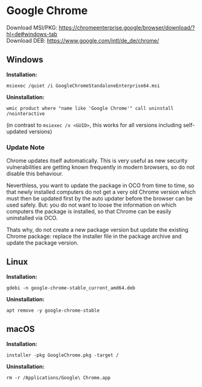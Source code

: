 # Google Chrome
Download MSI/PKG: https://chromeenterprise.google/browser/download/?hl=de#windows-tab  
Download DEB: https://www.google.com/intl/de_de/chrome/

## Windows

**Installation:**
```
msiexec /quiet /i GoogleChromeStandaloneEnterprise64.msi
```

**Uninstallation:**
```
wmic product where "name like 'Google Chrome'" call uninstall /nointeractive
```
(in contrast to `msiexec /x <GUID>`, this works for all versions including self-updated versions)

### Update Note
Chrome updates itself automatically. This is very useful as new security vulnerabilities are getting known frequently in modern browsers, so do not disable this behaviour.

Neverthless, you want to update the package in OCO from time to time, so that newly installed computers do not get a very old Chrome version which must then be updated first by the auto updater before the browser can be used safely. But: you do not want to loose the information on which computers the package is installed, so that Chrome can be easily uninstalled via OCO.

Thats why, do not create a new package version but update the existing Chrome package: replace the installer file in the package archive and update the package version.

## Linux

**Installation:**
```
gdebi -n google-chrome-stable_current_amd64.deb
```

**Uninstallation:**
```
apt remove -y google-chrome-stable
```

## macOS
**Installation:**
```
installer -pkg GoogleChrome.pkg -target /
```

**Uninstallation:**
```
rm -r /Applications/Google\ Chrome.app
```
